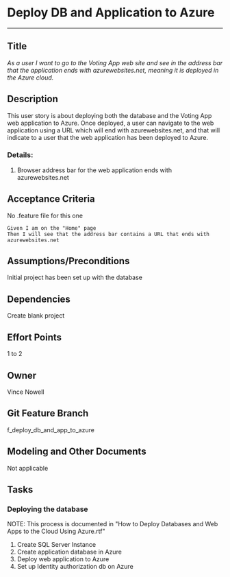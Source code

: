 # Deploy DB and Application to Azure
<hr>

## Title

*As a user I want to go to the Voting App web site and see in the address bar that the application ends with azurewebsites.net, meaning it is deployed in the Azure cloud.*

## Description

This user story is about deploying both the database and the Voting App web application to Azure. Once deployed, a user can navigate to the web application using a URL which will end with azurewebsites.net, and that will indicate to a user that the web application has been deployed to Azure. 

### Details:

1. Browser address bar for the web application ends with azurewebsites.net

## Acceptance Criteria
No .feature file for this one

    Given I am on the "Home" page 
    Then I will see that the address bar contains a URL that ends with azurewebsites.net 


## Assumptions/Preconditions
Initial project has been set up with the database


## Dependencies
Create blank project


## Effort Points
1 to 2


## Owner
Vince Nowell


## Git Feature Branch
f_deploy_db_and_app_to_azure


## Modeling and Other Documents
Not applicable


## Tasks
### Deploying the database

NOTE: This process is documented in "How to Deploy Databases and Web Apps to the Cloud Using Azure.rtf"
1. Create SQL Server Instance
2. Create application database in Azure
3. Deploy web application to Azure
4. Set up Identity authorization db on Azure


###
